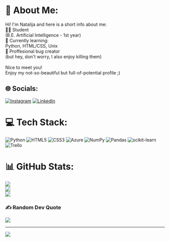 # 💫 About Me:
Hi! I'm Natalija and here is a short info about me:<br>👩‍🎓 Student <br>     (B.E. Artificial Intelligence - 1st year)<br>🌱 Currently learning: <br>      Python, HTML/CSS, Unix <br>🐛 Proffesional bug creator <br>      (but hey, don't worry, I also enjoy killing them)<br><br>Nice to meet you! <br>Enjoy my not-so-beautiful but full-of-potential profile ;)


## 🌐 Socials:
[![Instagram](https://img.shields.io/badge/Instagram-%23E4405F.svg?logo=Instagram&logoColor=white)](https://instagram.com/NatalyP_1112) [![LinkedIn](https://img.shields.io/badge/LinkedIn-%230077B5.svg?logo=linkedin&logoColor=white)](https://linkedin.com/in/natalija-poltoraka-74a70519a/) 

# 💻 Tech Stack:
![Python](https://img.shields.io/badge/python-3670A0?style=for-the-badge&logo=python&logoColor=ffdd54) ![HTML5](https://img.shields.io/badge/html5-%23E34F26.svg?style=for-the-badge&logo=html5&logoColor=white) ![CSS3](https://img.shields.io/badge/css3-%231572B6.svg?style=for-the-badge&logo=css3&logoColor=white) ![Azure](https://img.shields.io/badge/azure-%230072C6.svg?style=for-the-badge&logo=azure-devops&logoColor=white) ![NumPy](https://img.shields.io/badge/numpy-%23013243.svg?style=for-the-badge&logo=numpy&logoColor=white) ![Pandas](https://img.shields.io/badge/pandas-%23150458.svg?style=for-the-badge&logo=pandas&logoColor=white) ![scikit-learn](https://img.shields.io/badge/scikit--learn-%23F7931E.svg?style=for-the-badge&logo=scikit-learn&logoColor=white) ![Trello](https://img.shields.io/badge/Trello-%23026AA7.svg?style=for-the-badge&logo=Trello&logoColor=white)
# 📊 GitHub Stats:
![](https://github-readme-stats.vercel.app/api?username=NatalyP1112&theme=dark&hide_border=false&include_all_commits=false&count_private=false)<br/>
![](https://github-readme-streak-stats.herokuapp.com/?user=NatalyP1112&theme=dark&hide_border=false)<br/>
![](https://github-readme-stats.vercel.app/api/top-langs/?username=NatalyP1112&theme=dark&hide_border=false&include_all_commits=false&count_private=false&layout=compact)

### ✍️ Random Dev Quote
![](https://quotes-github-readme.vercel.app/api?type=horizontal&theme=dark)

---
[![](https://visitcount.itsvg.in/api?id=NatalyP1112&icon=5&color=12)](https://visitcount.itsvg.in)

<!-- Proudly created with GPRM ( https://gprm.itsvg.in ) -->

